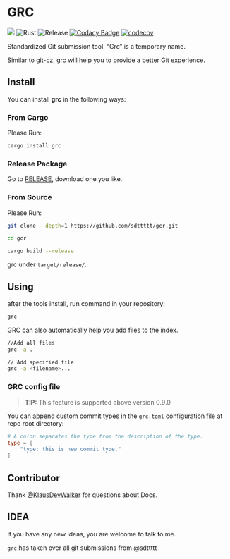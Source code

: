 # GRC

 ![](https://img.shields.io/crates/v/grc.svg)
![Rust](https://github.com/sdttttt/gcr/workflows/Rust/badge.svg)
![Release](https://github.com/sdttttt/gcr/workflows/Release/badge.svg)
[![Codacy Badge](https://api.codacy.com/project/badge/Grade/6501c2d5bc19413dbbd297c6ee39e060)](https://app.codacy.com/gh/sdttttt/gcr?utm_source=github.com&utm_medium=referral&utm_content=sdttttt/gcr&utm_campaign=Badge_Grade)
[![codecov](https://codecov.io/gh/sdttttt/gcr/branch/master/graph/badge.svg)](https://codecov.io/gh/sdttttt/gcr)

Standardized Git submission tool. “Grc” is a temporary name.

Similar to git-cz, grc will help you to provide a better Git experience.

## Install

You can install **grc** in the following ways:

### From Cargo

Please Run:

```sh
cargo install grc
```

### Release Package

Go to [RELEASE](https://github.com/sdttttt/gcr/releases), download one you like.

### From Source

Please Run:

```sh
git clone --depth=1 https://github.com/sdttttt/gcr.git

cd gcr

cargo build --release
```

grc under `target/release/`.

## Using

after the tools install, run command in your repository:

```sh
grc
```

GRC can also automatically help you add files to the index.

```sh
//Add all files
grc -a .

// Add specified file
grc -a <filename>...
```

### GRC config file

> **TIP:**
> This feature is supported above version 0.9.0

You can append custom commit types in the `grc.toml` configuration file at repo root directory:

```toml
# A colon separates the type from the description of the type.
type = [
    "type: this is new commit type."
]
```

## Contributor

Thank [@KlausDevWalker](https://github.com/KlausDevWalker) for questions about Docs.

## IDEA

If you have any new ideas, you are welcome to talk to me.

`grc` has taken over all git submissions from @sdttttt


